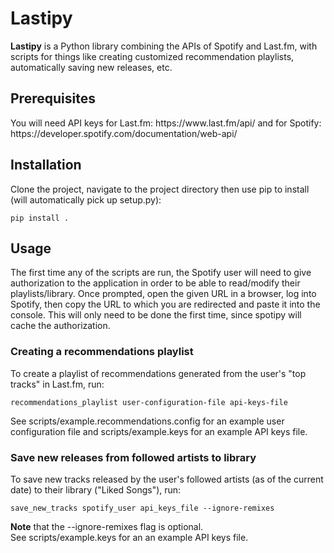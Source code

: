 
<h1>Lastipy</h1>
<b>Lastipy</b> is a Python library combining the APIs of Spotify and Last.fm, with scripts for things like creating customized recommendation playlists, automatically saving new releases, etc. 
<h2>Prerequisites</h2>
You will need API keys for Last.fm: https://www.last.fm/api/ and for Spotify: https://developer.spotify.com/documentation/web-api/<br/>
<h2>Installation</h2>
Clone the project, navigate to the project directory then use pip to install (will automatically pick up setup.py):

```
pip install .
```
<h2>Usage</h2>
The first time any of the scripts are run, the Spotify user will need to give authorization to the application in order to be able to read/modify their playlists/library. Once prompted, open the given URL in a browser, log into Spotify, then copy the URL to which you are redirected and paste it into the console. This will only need to be done the first time, since spotipy will cache the authorization.  
<h3>Creating a recommendations playlist</h3>
To create a playlist of recommendations generated from the user's "top tracks" in Last.fm, run:

```
recommendations_playlist user-configuration-file api-keys-file 
```
See scripts/example.recommendations.config for an example user configuration file and scripts/example.keys for an example API keys file.<br/>
<h3>Save new releases from followed artists to library</h3>
To save new tracks released by the user's followed artists (as of the current date) to their library ("Liked Songs"), run: 

```
save_new_tracks spotify_user api_keys_file --ignore-remixes
```
<b>Note</b> that the --ignore-remixes flag is optional.
<br />
See scripts/example.keys for an an example API keys file.
